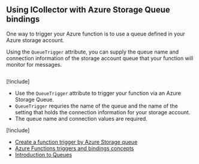 ## Using ICollector with Azure Storage Queue bindings
One way to trigger your Azure function is to use a queue defined in your Azure storage account.

Using the `QueueTrigger` attribute, you can supply the queue name and connection information of the storage account queue that your function will monitor for messages.


```csharp

```

[!include[](../includes/takeaways-heading.md)]
* Use the `QueueTrigger` attribute to trigger your function via an Azure Storage Queue.
* `QueueTrigger` requries the name of the queue and the name of the setting that holds the connection information for your storage account.
* The queue name and connection values are required.

[!include[](../includes/read-more-heading.md)]
* [Create a function trigger by Azure Storage queue](https://docs.microsoft.com/en-us/azure/azure-functions/functions-create-storage-queue-triggered-function)
* [Azure Functions triggers and bindings concepts](https://docs.microsoft.com/en-us/azure/azure-functions/functions-triggers-bindings)
* [Introduction to Queues](https://docs.microsoft.com/en-us/azure/storage/queues/storage-queues-introduction)